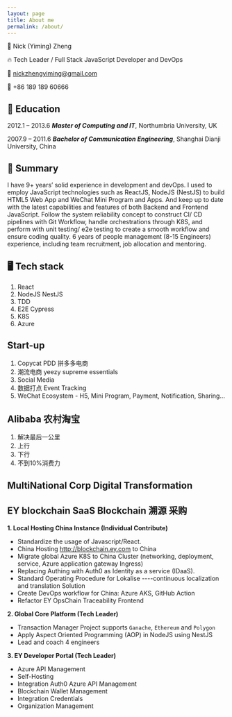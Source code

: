 ```yaml
---
layout: page
title: About me
permalink: /about/
---
```

👨 Nick (Yiming) Zheng

🔥 Tech Leader / Full Stack JavaScript Developer and DevOps

📧 nickzhengyiming@gmail.com

📱 +86 189 189 60666



## 🏫 Education

2012.1 – 2013.6 ***Master of Computing and IT***, Northumbria University, UK

2007.9 – 2011.6 ***Bachelor of Communication Engineering***, Shanghai Dianji University, China

## 🚀 Summary
I have 9+ years’ solid experience in development and devOps.
I used to employ JavaScript technologies such as ReactJS, NodeJS (NestJS) to build HTML5 Web App and WeChat Mini Program and Apps. And keep up to date with the latest capabilities and features of both Backend and Frontend JavaScript. Follow the system reliability concept to construct CI/ CD pipelines with Git Workflow, handle orchestrations through K8S, and perform with unit testing/ e2e testing to create a smooth workflow and ensure coding quality.
6 years of people management (8-15 Engineers) experience, including team recruitment, job allocation and mentoring.

## 🖥️ Tech stack
1. React
2. NodeJS NestJS
3. TDD
4. E2E Cypress
5. K8S
6. Azure

## Start-up

1. Copycat PDD 拼多多电商
2. 潮流电商 yeezy supreme essentials
3. Social Media
4. 数据打点 Event Tracking 
5. WeChat Ecosystem - H5, Mini Program, Payment, Notification, Sharing...

## Alibaba 农村淘宝

1. 解决最后一公里
2. 上行
3. 下行
4. 不到10%消费力

## MultiNational Corp Digital Transformation

## EY blockchain SaaS Blockchain 溯源 采购

**1. Local Hosting China Instance (Individual Contribute)**

- Standardize the usage of Javascript/React.
- China Hosting http://blockchain.ey.com to China
- Migrate global Azure K8S to China Cluster (networking, deployment, service, Azure application gateway Ingress)
- Replacing Authing with Auth0 as Identity as a service (IDaaS).
- Standard Operating Procedure for Lokalise ----continuous localization and translation Solution
- Create DevOps workflow for China: Azure AKS, GitHub Action
- Refactor EY OpsChain Traceability Frontend

**2. Global Core Platform (Tech Leader)**

- Transaction Manager Project supports `Ganache`, `Ethereum` and `Polygon`
- Apply Aspect Oriented Programming (AOP) in NodeJS using NestJS
- Lead and coach 4 engineers

**3. EY Developer Portal (Tech Leader)**

- Azure API Management
- Self-Hosting
- Integration Auth0 Azure API Management
- Blockchain Wallet Management
- Integration Credentials
- Organization Management

